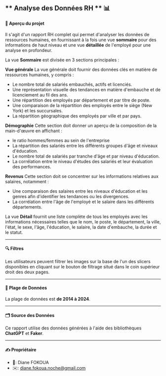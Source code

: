 ** Analyse des Données RH ** 📊
---
#### 📖 Aperçu du projet
Il s'agit d'un rapport RH complet qui permet d'analyser les données de ressources humaines, en fournissant à la fois une vue **sommaire** pour des informations de haut niveau et une vue **détaillée** de l'employé pour une analyse en profondeur.

La vue **Sommaire** est divisée en 3 sections principales :

**Vue générale**
La vue générale doit fournir des données clés en matière de ressources humaines, y compris :
- Le nombre total de salariés embauchés, actifs et licenciés.
- Une représentation visuelle des tendances en matière d'embauche et de licenciement au fil des ans.
- Une répartition des employés par département et par titre de poste.
- Une comparaison de la répartition des employés entre le siège (New York) et les succursales.
- La répartition géographique des employés par ville et par pays.

**Démographie**
Cette section doit donner un aperçu de la composition de la main-d'œuvre en affichant :
- le ratio hommes/femmes au sein de l'entreprise
- La répartition des salariés entre les différents groupes d'âge et niveaux d'éducation.
- Le nombre total de salariés par tranche d'âge et par niveau d'éducation.
- La corrélation entre le niveau d'études des salariés et leur évaluation des performances.


**Revenus**
Cette section doit se concentrer sur les informations relatives aux salaires, notamment :
- Une comparaison des salaires entre les niveaux d'éducation et les genres afin d'identifier les tendances ou les divergences.
- La corrélation entre l'âge de l'employé et le salaire dans les différents départements.

La vue **Détail** fournit une liste complète de tous les employés avec les informations nécessaires telles que le nom, le poste, le département, la ville, l'état, le sexe, l'âge, l'éducation, le salaire, la date d'embauche, la durée et le statut.

---
#### 🔍 Filtres
Les utilisateurs peuvent filtrer les images sur la base de l'un des slicers disponibles en cliquant sur le bouton de filtrage situé dans le coin supérieur droit des deux pages.

---
#### 🧮 Plage de Données
La plage de données est **de 2014 à 2024**.

---
#### 🗂️ Source des Données
Ce rapport utilise des données générées à l'aide des bibliothèques **ChatGPT** et **Faker**.

---
#### ✍️ Propriétaire ###
- 👤: Diane FOKOUA
- ✉️: diane.fokoua.noche@gmail.com